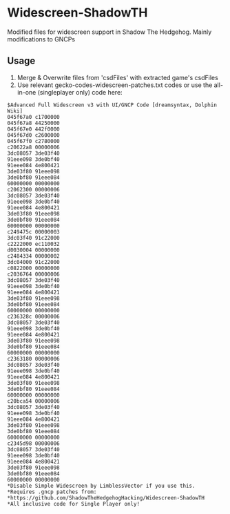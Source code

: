 # Widescreen-ShadowTH
Modified files for widescreen support in Shadow The Hedgehog. Mainly modifications to GNCPs

## Usage
1. Merge & Overwrite files from 'csdFiles' with extracted game's csdFiles
2. Use relevant gecko-codes-widescreen-patches.txt codes or use the all-in-one (singleplayer only) code here:

```
$Advanced Full Widescreen v3 with UI/GNCP Code [dreamsyntax, Dolphin Wiki]
045f67a0 c1700000
045f67a8 44250000
045f67e0 442f0000
045f67d0 c2600000
045f67f0 c2780000
c20622a8 00000006
3dc08057 3de03f40
91eee098 3de0bf40
91eee084 4e800421
3de03f80 91eee098
3de0bf80 91eee084
60000000 00000000
c2062300 00000006
3dc08057 3de03f40
91eee098 3de0bf40
91eee084 4e800421
3de03f80 91eee098
3de0bf80 91eee084
60000000 00000000
c249475c 00000003
3dc03f40 91c22000
c2222000 ec110032
d0030004 00000000
c2484334 00000002
3dc04000 91c22000
c0822000 00000000
c2036764 00000006
3dc08057 3de03f40
91eee098 3de0bf40
91eee084 4e800421
3de03f80 91eee098
3de0bf80 91eee084
60000000 00000000
c236328c 00000006
3dc08057 3de03f40
91eee098 3de0bf40
91eee084 4e800421
3de03f80 91eee098
3de0bf80 91eee084
60000000 00000000
c2363180 00000006
3dc08057 3de03f40
91eee098 3de0bf40
91eee084 4e800421
3de03f80 91eee098
3de0bf80 91eee084
60000000 00000000
c20bca54 00000006
3dc08057 3de03f40
91eee098 3de0bf40
91eee084 4e800421
3de03f80 91eee098
3de0bf80 91eee084
60000000 00000000
c2345d98 00000006
3dc08057 3de03f40
91eee098 3de0bf40
91eee084 4e800421
3de03f80 91eee098
3de0bf80 91eee084
60000000 00000000
*Disable Simple Widescreen by LimblessVector if you use this.
*Requires .gncp patches from:
*https://github.com/ShadowTheHedgehogHacking/Widescreen-ShadowTH
*All inclusive code for Single Player only!
```
